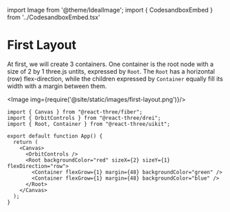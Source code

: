import Image from '@theme/IdealImage';
import { CodesandboxEmbed } from '../CodesandboxEmbed.tsx'

# First Layout

At first, we will create 3 containers. One container is the root node with a size of 2 by 1 three.js untits, expressed by `Root`. The `Root` has a horizontal (row) flex-direction, while the children expressed by `Container` equally fill its width with a margin between them.

<CodesandboxEmbed path="koestlich-first-layout-owgw9d"/>

<Image img={require('@site/static/images/first-layout.png')}/>

```tsx
import { Canvas } from "@react-three/fiber";
import { OrbitControls } from "@react-three/drei";
import { Root, Container } from "@react-three/uikit";

export default function App() {
  return (
    <Canvas>
      <OrbitControls />
      <Root backgroundColor="red" sizeX={2} sizeY={1} flexDirection="row">
        <Container flexGrow={1} margin={48} backgroundColor="green" />
        <Container flexGrow={1} margin={48} backgroundColor="blue" />
      </Root>
    </Canvas>
  );
}
```
